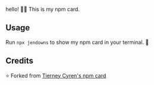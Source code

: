 hello! 👋🏻 This is my npm card.

## Usage

Run `npx jendowns` to show my npm card in your terminal. 💖

## Credits

⭐️ Forked from [Tierney Cyren's npm card](https://github.com/bnb/bitandbang)
